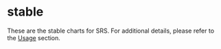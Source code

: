 # stable

These are the stable charts for SRS. For additional details, please refer to the [Usage](../#usage) section.

